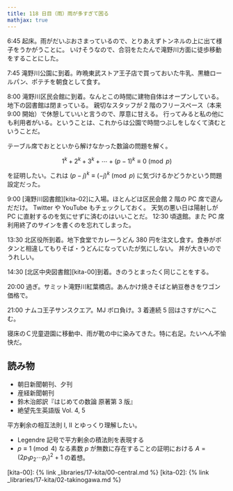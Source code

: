 ```yaml
---
title: 118 日目（雨）雨が多すぎて困る
mathjax: true
---
```


6:45 起床。雨がだいぶおさまっているので、とりあえずトンネルの上に出て様子をうかがうことに。
いけそうなので、合羽をたたんで滝野川方面に徒歩移動をすることにした。

7:45 滝野川公園に到着。昨晩東武ストア王子店で買っておいた牛乳、黒糖ロールパン、ポテチを朝食として食す。

8:00 滝野川区民会館に到着。なんとこの時間に建物自体はオープンしている。地下の図書館は閉まっている。
親切なスタッフが 2 階のフリースペース（本来 9:00 開始）で休憩していいと言うので、厚意に甘える。
行ってみると私の他にも利用者がいる。ということは、これからは公園で時間つぶしをしなくて済むということだ。

テーブル席でおとといから解けなかった数論の問題を解く。

$$
1^k + 2^k + 3^k + \dotsb + (p-1)^k \equiv 0 \pmod{p}
$$

を証明したい。これは
$(p - j)^k \equiv (-j)^k\pmod{p}$ に気づけるかどうかという問題設定だった。

9:00 [滝野川図書館][kita-02]に入場。ほとんどは区民会館 2 階の PC 席で遊んだだけ。
Twitter や YouTube もチェックしておく。
天気の悪い日は陽射しが PC に直射するのを気にせずに済むのはいいことだ。
12:30 頃退館。また PC 席利用終了のサインを書くのを忘れてしまった。

13:30 北区役所到着。地下食堂でカレーうどん 380 円を注文し食す。食券がボタンと相違してもりそば・うどんになっていたが気にしない。
丼が大きいのでうれしい。

14:30 [北区中央図書館][kita-00]到着。きのうとまったく同じことをする。

20:00 過ぎ。サミット滝野川紅葉橋店。あんかけ焼きそばと納豆巻きをワゴン価格で。

21:00 ナムコ王子サンスクエア。MJ ボロ負け。3 着連続 5 回はさすがにへこむ。

寝床のＣ児童遊園に移動中、雨が靴の中に染みてきた。特に右足。たいへん不愉快だ。

## 読み物

* 朝日新聞朝刊、夕刊
* 産経新聞朝刊
* 鈴木治郎訳『はじめての数論 原著第 3 版』
* 絶望先生英語版 Vol. 4, 5

平方剰余の相互法則 I, II とゆっくり理解したい。

* Legendre 記号で平方剰余の積法則を表現する
* $p \equiv 1 \pmod{4}$ なる素数 $p$ が無数に存在することの証明における $A = (2p_1 p_2 \dotsm p_r)^2 + 1$ の着想。

[kita-00]: {% link _libraries/17-kita/00-central.md %}
[kita-02]: {% link _libraries/17-kita/02-takinogawa.md %}
